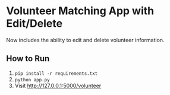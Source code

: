 # Volunteer Matching App with Edit/Delete

Now includes the ability to edit and delete volunteer information.

## How to Run

1. `pip install -r requirements.txt`
2. `python app.py`
3. Visit http://127.0.0.1:5000/volunteer
